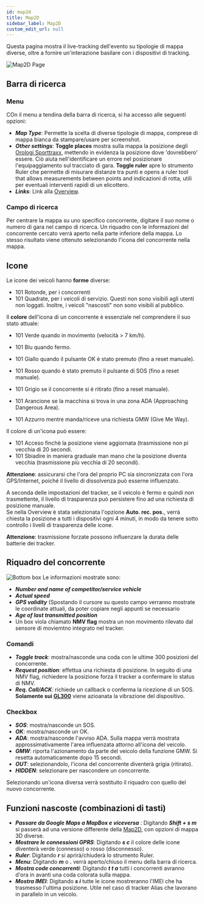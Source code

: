 ```yaml
---
id: map2d
title: Map2D
sidebar_label: Map2D
custom_edit_url: null
---
```

Questa pagina mostra il live-tracking dell'evento su tipologie di mappa diverse, oltre a fornire un'interazione basilare con i dispositivi di tracking.

![Map2D Page](/img/screenshots/map2d.png)
## Barra di ricerca
### Menu
COn il menu a tendina della barra di ricerca, si ha accesso alle seguenti opzioni:
* _**Map Type**_: Permette la scelta di diverse tipologie di mappa, comprese di mappa bianca da stampare/usare per screenshot.
* _**Other settings**_: **Toggle places** mostra sulla mappa la posizione degli [Orologi Sporttraxx](../hardware/clock), mettendo in evidenza la posizione dove 'dovrebbero' essere. Ciò aiuta nell'identificare un errore nel posizionare l'equipaggiamento sul tracciato di gara. **Toggle ruler** apre lo strumento Ruler che permette di misurare distanze tra punti e opens a ruler tool that allows measurements between points and indicazioni di rotta, utili per eventuali interventi rapidi di un elicottero.
* _**Links**_: Link alla [Overview](overview).
### Campo di ricerca
Per centrare la mappa su uno specifico concorrente, digitare il suo nome o numero di gara nel campo di ricerca.
Un riquadro con le informazioni del concorrente cercato verrà aperto nella parte inferiore della mappa. Lo stesso risultato viene ottenuto selezionando l'icona del concorrente nella mappa.
## Icone
Le icone dei veicoli hanno **forme** diverse:
* <span class="outer-shape outer-dot"><span class="shape dot"><span class="second-shape second-dot blue"><span class="number">101</span></span></span></span> Rotonde, per i concorrenti 
* <span class="outer-shape outer-square"><span class="shape square"><span class="second-shape second-square blue"><span class="number">101</span></span></span></span> Quadrate, per i veicoli di servizio. Questi non sono visibili agli utenti non loggati. 
Inoltre, i veicoli "nascosti" non sono visibili al pubblico.  

Il **colore** dell'icona di un concorrente è essenziale nel comprendere il suo stato attuale:  

* <span class="outer-shape outer-dot"><span class="shape dot"><span class="second-shape second-dot green"><span class="number">101</span></span></span></span> Verde quando in movimento (velocità > 7 km/h).

* <span class="outer-shape outer-dot"><span class="shape dot"><span class="second-shape second-dot blue"><span class="number">101</span></span></span></span> Blu quando fermo.
* <span class="outer-shape outer-dot"><span class="shape dot"><span class="second-shape second-dot yellow"><span class="number">101</span></span></span></span> Giallo quando il pulsante OK è stato premuto (fino a reset manuale).
* <span class="outer-shape outer-dot"><span class="shape dot"><span class="second-shape second-dot red"><span class="number">101</span></span></span></span> Rosso quando è stato premuto il pulsante di SOS (fino a reset manuale).
* <span class="outer-shape outer-dot"><span class="shape dot"><span class="second-shape second-dot gray"><span class="number">101</span></span></span></span> Grigio se il concorrente si è ritirato (fino a reset manuale).
* <span class="outer-shape outer-dot"><span class="shape dot"><span class="second-shape second-dot orange"><span class="number">101</span></span></span></span> Arancione se la macchina si trova in una zona ADA (Approaching Dangerous Area).
* <span class="outer-shape outer-dot"><span class="shape dot"><span class="second-shape second-dot light-blue"><span class="number">101</span></span></span></span> Azzurro mentre manda/riceve una richiesta GMW (Give Me Way).

Il colore di un'icona può essere:  

* <span class="outer-shape outer-dot"><span class="shape dot"><span class="second-shape second-dot blue"><span class="number">101</span></span></span></span> Acceso finchè la posizione viene aggiornata (trasmissione non pi vecchia di 20 secondi.  
* <span class="outer-shape outer-dot"><span class="shape dot"><span class="second-shape second-dot blue-faded"><span class="number">101</span></span></span></span> Sbiadire in maniera graduale man mano che la posizione diventa vecchia (trasmissione più vecchia di 20 secondi).  

**Attenzione**: assicurarsi che l'ora del proprio PC sia sincronizzata con l'ora GPS/Internet, poiché il livello di dissolvenza può esserne influenzato.

A seconda delle impostazioni del tracker, se il veicolo è fermo e quindi non trasmettente, il livello di trasparenza può persistere fino ad una richiesta di posizione manuale.  
Se nella Overview è stata selezionata l'opzione **Auto. rec. pos.**, verrà chiesta la posizione a tutti i dispositivi ogni 4 minuti, in modo da tenere sotto controllo i livelli di trasparenza delle icone.

**Attenzione**: trasmissione forzate possono influenzare la durata delle batterie dei tracker.

## Riquadro del concorrente
![Bottom box](/img/screenshots/bottombar.png)
Le informazioni mostrate sono:
* _**Number and name of competitor/service vehicle**_
* _**Actual speed**_
* _**GPS validity**_ (Spostando il cursore su questo campo verranno mostrate le coordinate attuali, da poter copiare negli appunti se necessario
* _**Age of last transmitted position**_
* Un box viola chiamato **NMV flag** mostra un non movimento rilevato dal sensore di moviemtno integrato nel tracker.

### Comandi
* _**Toggle track**_: mostra/nasconde una coda con le ultime 300 posizioni del concorrente.
* _**Request position**_: effettua una richiesta di posizione. In seguito di una NMV flag, richiedere la posizione forza il tracker a confermare lo status di NMV.
* _**Req. Call/ACK**_: richiede un callback o conferma la ricezione di un SOS. **Solamente sui [GL300](../hardware/gl300)** viene azioanata la vibrazione del dispositivo.

### Checkbox
* _**SOS**_: mostra/nasconde un SOS.
* _**OK**_: mostra/nasconde un OK.
* _**ADA**_: mostra/nasconde l'avviso ADA. Sulla mappa verrà mostrata approssimativamente l'area influenzata attorno all'icona del veicolo.
* _**GMW**_: riporta l'azionamento da parte del veicolo della funzione GMW. Si resetta automaticamente dopo 15 secondi.
* _**OUT**_: selezionandolo, l'icona del concorrente diventerà grigia (ritirato).
* _**HIDDEN**_: selezionare per nascondere un concorrente.

Selezionando un'icona diversa verrà sostituito il riquadro con quello del nuovo concorrente.
## Funzioni nascoste (combinazioni di tasti)
* _**Passare da Google Maps a MapBox e viceversa**_ :
Digitando _**Shift + s m**_ si passerà ad una versione differente della [Map2D](map2d), con opzioni di mappa 3D diverse.
* _**Mostrare le connessioni GPRS**_:
Digitando _**s c**_ il colore delle icone diventerà verde (connesso) o rosso (disconnesso).
* _**Ruler**_:
Digitando _**r**_ si aprirà/chiuderà lo strumento Ruler.
* _**Menu**_:
Digitando _**m**_ o _**.**_ verrà aperto/chiuso il menu della barra di ricerca.
* _**Mostra code concorrenti**_:
Digitando _**t t a**_ tutti i concorrenti avranno d'ora in avanti una coda colorata sulla mappa.
* _**Mostra IMEI**_:
Digitando _**s i**_ tutte le icone mostreranno l'IMEI che ha trasmesso l'ultima posizione. Utile nel caso di tracker Alias che lavorano in parallelo in un veicolo.